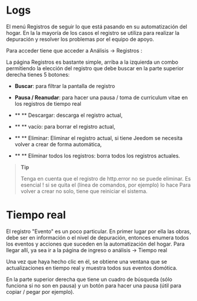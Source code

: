 Logs 
====

El menú Registros de seguir lo que está pasando en su automatización del hogar. En la
la mayoría de los casos el registro se utiliza para realizar la depuración y
resolver los problemas por el equipo de apoyo.

Para acceder tiene que acceder a Análisis → Registros :

La página Registros es bastante simple, arriba a la izquierda un combo
permitiendo la elección del registro que debe buscar en la parte superior derecha tienes 5
botones:

-   **Buscar**: para filtrar la pantalla de registro

-   **Pausa / Reanudar**: para hacer una pausa / toma de curriculum vitae
    en los registros de tiempo real

-   ** ** Descargar: descarga el registro actual,

-   ** ** vacío: para borrar el registro actual,

-   ** ** Eliminar: Eliminar el registro actual, si tiene Jeedom
    se necesita volver a crear de forma automática,

-   ** ** Eliminar todos los registros: borra todos los registros actuales.

> **Tip**
>
> Tenga en cuenta que el registro de http.error no se puede eliminar. Es esencial
>! si se quita el (línea de comandos, por ejemplo) lo hace
> Para volver a crear no solo, tiene que reiniciar el sistema.

Tiempo real 
==============

El registro "Evento" es un poco particular. En primer lugar por ella
las obras, debe ser en información o el nivel de depuración, entonces
enumera todos los eventos y acciones que suceden en la automatización del hogar.
Para llegar allí, ya sea ir a la página de ingreso o análisis
→ Tiempo real

Una vez que haya hecho clic en él, se obtiene una ventana que se
actualizaciones en tiempo real y muestra todos sus eventos
domótica.

En la parte superior derecha que tiene un cuadro de búsqueda (sólo funciona si
no son en pausa) y un botón para hacer una pausa (útil para
copiar / pegar por ejemplo).
